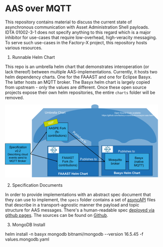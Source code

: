 # AAS over MQTT

This repository contains material to discuss the current state of asynchronous communication with Asset Administration
Shell payloads. IDTA 01002-3-1 does not specify anything to this regard which is a major inhibitor for use-cases that
require low-overhead, high-veracity messaging. To serve such use-cases in the Factory-X project, this repository hosts
various resources.

1. Runnable Helm Chart

This repo is an umbrella helm chart that demonstrates interoperation (or lack thereof) between multiple 
AAS-implementations. Currently, it hosts two helm dependency charts. One for the FAAAST and one for Eclipse Basyx. The 
latter hosts an MQTT broker. The Basyx helm chart is largely copied from upstream - only the values are different. Once 
these open source projects expose their own helm repositories, the entire `charts` folder will be removed.

![aas-async-umbrella.png](./specs/artifacts/aas-async-umbrella.png)

2. Specification Documents

In order to provide implementations with an abstract spec document that they can use to implement, the `specs`
folder contains a set of [asyncAPI](https://www.asyncapi.com/) files that describe in a transport-agnostic manner the
payload and topic structure for AAS messages. There's a human-readable spec [deployed via github pages](https://factory-x-contributions.github.io/async-aas-helm).
The sources can be found on [Github](specs).

3. MongoDB Install

helm install -n basyx mongodb bitnami/mongodb --version 16.5.45 -f values.mongodb.yaml
